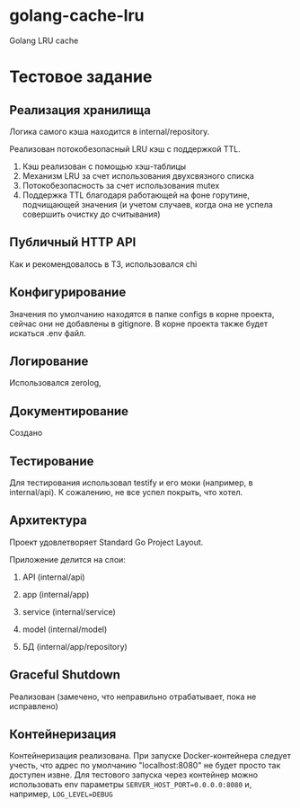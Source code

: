 # golang-cache-lru
Golang LRU cache
# Тестовое задание


## Реализация хранилища

Логика самого кэша находится в internal/repository.

Реализован потокобезопасный LRU кэш с поддержкой TTL.

1. Кэш реализован с помощью хэш-таблицы
2. Механизм LRU за счет использования двухсвязного списка 
3. Потокобезопасность за счет использования mutex
4. Поддержка TTL благодаря работающей на фоне горутине, подчищающей значения (и учетом случаев, когда она не успела совершить очистку до считывания)

## Публичный HTTP API

Как и рекомендовалось в ТЗ, использовался chi

## Конфигурирование

Значения по умолчанию находятся в папке configs в корне проекта, сейчас они не добавлены в gitignore. В корне проекта также будет искаться .env файл.

## Логирование

Использовался zerolog,

## Документирование

Создано

## Тестирование

Для тестирования использовал testify и его моки (например, в internal/api). К сожалению, не все успел покрыть, что хотел.

## Архитектура

Проект удовлетворяет Standard Go Project Layout.

Приложение делится на слои:

1. API (internal/api)

2. app (internal/app)

3. service (internal/service)

4. model (internal/model)

5. БД (internal/app/repository)

## Graceful Shutdown 

Реализован (замечено, что неправильно отрабатывает, пока не исправлено)

## Контейнеризация

Контейнеризация реализована. При запуске Docker-контейнера следует учесть, что адрес по умолчанию "localhost:8080" не будет просто так доступен извне. Для тестового запуска через контейнер можно использовать env параметры `SERVER_HOST_PORT=0.0.0.0:8080` и, например, `LOG_LEVEL=DEBUG`

